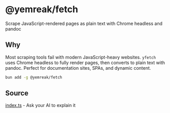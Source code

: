 # @yemreak/fetch

Scrape JavaScript-rendered pages as plain text with Chrome headless and pandoc

## Why

Most scraping tools fail with modern JavaScript-heavy websites. `yfetch` uses Chrome headless to fully render pages, then converts to plain text with pandoc. Perfect for documentation sites, SPAs, and dynamic content.

```bash
bun add -g @yemreak/fetch
```

## Source

[index.ts](index.ts) - Ask your AI to explain it

